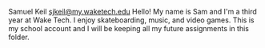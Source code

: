 Samuel Keil
sjkeil@my.waketech.edu
Hello!
My name is Sam and I'm a third year at Wake Tech. I enjoy skateboarding, music, and video games.
This is my school account and I will be keeping all my future assignments in this folder.